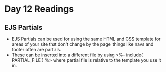 # Day 12 Readings


## EJS Partials
- EJS Partials can be used for using the same HTML and CSS template for areas of your site that don't change by the page, things like navs and footer often are partials.
- These can be inserted into a different file by using <%- include( PARTIAL_FILE ) %> where partial file is relative to the template you use it in.
